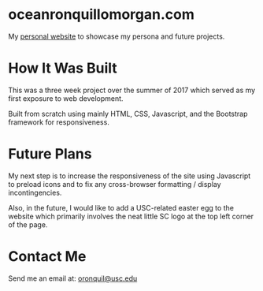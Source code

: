 # oceanronquillomorgan.com
My <a href="oceanronquillomorgan.github.io">personal website</a> to showcase my persona and future projects.

# How It Was Built
This was a three week project over the summer of 2017 which served as my first exposure to web development.

Built from scratch using mainly HTML, CSS, Javascript, and the Bootstrap framework for responsiveness.

# Future Plans

My next step is to increase the responsiveness of the site using Javascript to preload icons and to fix any cross-browser formatting / display incontingencies.

Also, in the future, I would like to add a USC-related easter egg to the website which primarily involves the neat little SC logo at the top left corner of the page.

# Contact Me
Send me an email at: <a href="mailto:oronquil@usc.edu">oronquil@usc.edu</a>
